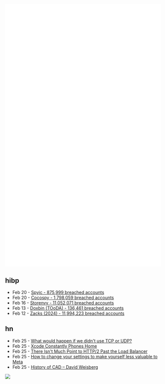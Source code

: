 ![Metrics](https://raw.githubusercontent.com/phixion/phixion/master/metrics.svg)

## hibp

<!--
for https://github.com/phixion/phixion/blob/main/.github/workflows/feeds.yml
-->
<!--START_SECTION:haveibeenpwnd-->
- Feb 20 - [Spyic - 875,999 breached accounts](https://haveibeenpwned.com/PwnedWebsites#Spyic)
- Feb 20 - [Cocospy - 1,798,059 breached accounts](https://haveibeenpwned.com/PwnedWebsites#Cocospy)
- Feb 16 - [Storenvy - 11,052,071 breached accounts](https://haveibeenpwned.com/PwnedWebsites#Storenvy)
- Feb 13 - [Doxbin (TOoDA) - 136,461 breached accounts](https://haveibeenpwned.com/PwnedWebsites#DoxbinTOoDA)
- Feb 12 - [Zacks (2024) - 11,994,223 breached accounts](https://haveibeenpwned.com/PwnedWebsites#Zacks2024)
<!--END_SECTION:haveibeenpwnd-->

## hn

<!--
for https://github.com/phixion/phixion/blob/main/.github/workflows/feeds.yml
-->
<!--START_SECTION:hn-->
- Feb 25 - [What would happen if we didn't use TCP or UDP?](https://github.com/Hawzen/hdp)
- Feb 25 - [Xcode Constantly Phones Home](https://lapcatsoftware.com/articles/2025/2/5.html)
- Feb 25 - [There Isn't Much Point to HTTP/2 Past the Load Balancer](https://byroot.github.io/ruby/performance/2025/02/24/http2-past-the-load-balancer.html)
- Feb 25 - [How to change your settings to make yourself less valuable to Meta](https://johnoliverwantsyourraterotica.com/)
- Feb 25 - [History of CAD – David Weisberg](https://www.shapr3d.com/blog/history-of-cad)
<!--END_SECTION:hn-->

<!--
for https://yhype.me
-->
![](https://hit.yhype.me/github/profile?user_id=13013670)
